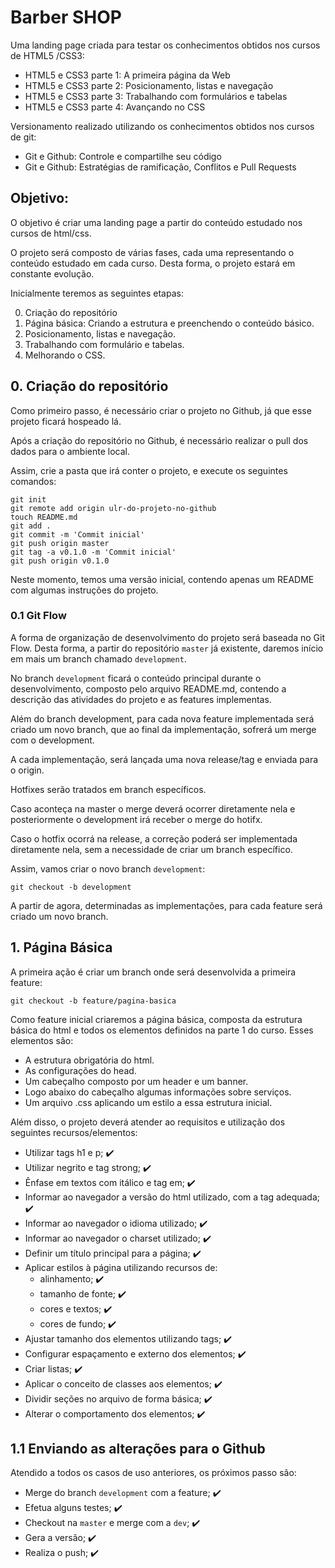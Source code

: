 # Barber SHOP

Uma landing page criada para testar os conhecimentos obtidos nos cursos de HTML5 /CSS3:
- HTML5 e CSS3 parte 1: A primeira página da Web
- HTML5 e CSS3 parte 2: Posicionamento, listas e navegação
- HTML5 e CSS3 parte 3: Trabalhando com formulários e tabelas
- HTML5 e CSS3 parte 4: Avançando no CSS

Versionamento realizado utilizando os conhecimentos obtidos nos cursos de git:
- Git e Github: Controle e compartilhe seu código
- Git e Github: Estratégias de ramificação, Conflitos e Pull Requests

## Objetivo:

O objetivo é criar uma landing page a partir do conteúdo estudado nos cursos de
html/css. 

O projeto será composto de várias fases, cada uma representando o conteúdo 
estudado em cada curso. Desta forma, o projeto estará em constante evolução.

Inicialmente teremos as seguintes etapas:

0. Criação do repositório
1. Página básica: Criando a estrutura e preenchendo o conteúdo básico.
2. Posicionamento, listas e navegação.
3. Trabalhando com formulário e tabelas.
4. Melhorando o CSS.

## 0. Criação do repositório

Como primeiro passo, é necessário criar o projeto no Github, já que esse 
projeto ficará hospeado lá. 

Após a criação do repositório no Github, é necessário realizar o pull dos dados para o ambiente local. 

Assim, crie a pasta que irá conter o projeto, e execute os seguintes comandos:

```
git init
git remote add origin ulr-do-projeto-no-github
touch README.md
git add . 
git commit -m 'Commit inicial'
git push origin master
git tag -a v0.1.0 -m 'Commit inicial'
git push origin v0.1.0
```

Neste momento, temos uma versão inicial, contendo apenas um README com algumas
instruções do projeto.

### 0.1 Git Flow

A forma de organização de desenvolvimento do projeto será baseada no Git Flow.
Desta forma, a partir do repositório `master` já existente, daremos início em
mais um branch chamado `development`. 

No branch `development` ficará o conteúdo principal durante o desenvolvimento,
composto pelo arquivo README.md, contendo a descrição das atividades do projeto e as features implementas.

Além do branch development, para cada nova feature implementada será criado um
novo branch, que ao final da implementação, sofrerá um merge com o development.

A cada implementação, será lançada uma nova release/tag e enviada para o origin.

Hotfixes serão tratados em branch específicos. 

Caso aconteça na master o merge deverá ocorrer diretamente nela e posteriormente o development irá receber o merge do hotifx. 

Caso o hotfix ocorrá na release, a correção poderá ser implementada diretamente
nela, sem a necessidade de criar um branch específico.

Assim, vamos criar o novo branch `development`:

```
git checkout -b development
```

A partir de agora, determinadas as implementações, para cada feature será criado um novo branch.

## 1. Página Básica

A primeira ação é criar um branch onde será desenvolvida a primeira feature:

```
git checkout -b feature/pagina-basica
```

Como feature inicial criaremos a página básica, composta da estrutura básica do html e todos os elementos definidos na parte 1 do curso. Esses elementos são:

- A estrutura obrigatória do html.
- As configurações do head.
- Um cabeçalho composto por um header e um banner.
- Logo abaixo do cabeçalho algumas informações sobre serviços.
- Um arquivo .css aplicando um estilo a essa estrutura inicial.

Além disso, o projeto deverá atender ao requisitos e utilização dos seguintes recursos/elementos:
- Utilizar tags h1 e p; :heavy_check_mark:
- Utilizar negrito e tag strong; :heavy_check_mark:
- Ênfase em textos com itálico e tag em; :heavy_check_mark:
- Informar ao navegador a versão do html utilizado, com a tag adequada; :heavy_check_mark:
- Informar ao navegador o idioma utilizado; :heavy_check_mark:
- Informar ao navegador o charset utilizado; :heavy_check_mark:
- Definir um título principal para a página; :heavy_check_mark:
- Aplicar estilos à página utilizando recursos de:
	- alinhamento; :heavy_check_mark:
	- tamanho de fonte; :heavy_check_mark:
	- cores e textos; :heavy_check_mark:
	- cores de fundo; :heavy_check_mark:
- Ajustar tamanho dos elementos utilizando tags; :heavy_check_mark:
- Configurar espaçamento e externo dos elementos; :heavy_check_mark:
- Criar listas; :heavy_check_mark:
- Aplicar o conceito de classes aos elementos; :heavy_check_mark:
- Dividir seções no arquivo de forma básica; :heavy_check_mark:
- Alterar o comportamento dos elementos; :heavy_check_mark:

## 1.1 Enviando as alterações para o Github

Atendido a todos os casos de uso anteriores, os próximos passo são:

- Merge do branch `development` com a feature; :heavy_check_mark:
- Efetua alguns testes; :heavy_check_mark:
- Checkout na `master` e merge com a `dev`; :heavy_check_mark:
- Gera a versão; :heavy_check_mark:
- Realiza o push; :heavy_check_mark: